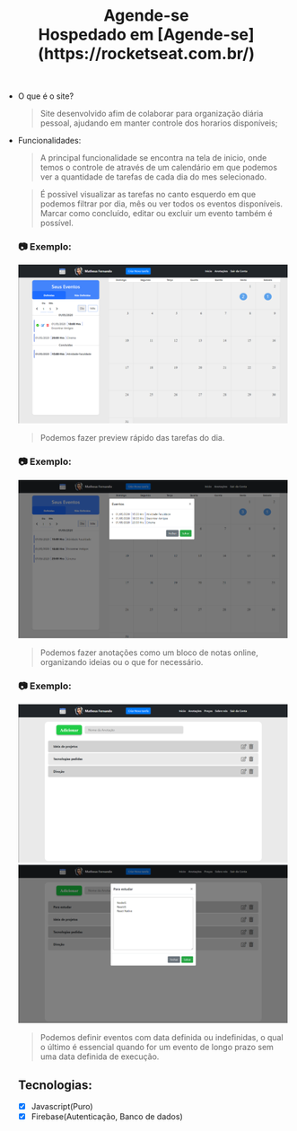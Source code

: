 <h1 align="center">
   Agende-se
<br>
Hospedado em [Agende-se](https://rocketseat.com.br/)

</h1>

<br>

- O que é o site?

  > Site desenvolvido afim de colaborar para organização diária pessoal, ajudando em manter controle dos horarios disponíveis;

- Funcionalidades:

  > A principal funcionalidade se encontra na tela de inicio, onde temos o controle de através de um calendário em que podemos ver a quantidade de tarefas de cada dia do mes selecionado.

  > É possivel visualizar as tarefas no canto esquerdo em que podemos filtrar por dia, mês ou ver todos os eventos disponíveis. Marcar como concluído, editar ou excluir um evento também é possível.

  ### :camera: Exemplo:

  ![png1](github/principal.png)

  > Podemos fazer preview rápido das tarefas do dia.

  ### :camera: Exemplo:

  ![png2](github/view.png)

  > Podemos fazer anotações como um bloco de notas online, organizando ideias ou o que for necessário.

  ### :camera: Exemplo:

  ![png2](github/anotation.png) ![png2](github/editAnotation.png)

  > Podemos definir eventos com data definida ou indefinidas, o qual o último é essencial quando for um evento de longo prazo sem uma data definida de execução.

  ## Tecnologias:

  - [x] Javascript(Puro)
  - [x] Firebase(Autenticação, Banco de dados)
